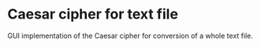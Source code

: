 # Caesar cipher for text file
 GUI implementation of the Caesar cipher for conversion of a whole text file.
